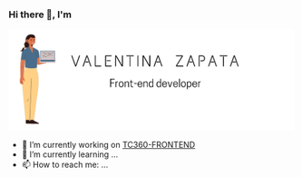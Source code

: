 ### Hi there 👋, I'm 
![Image text](https://github.com/Zapata9664/Zapata9664/blob/main/logo.png)

<!--
**Zapata9664/Zapata9664** is a ✨ _special_ ✨ repository because its `README.md` (this file) appears on your GitHub profile.

Here are some ideas to get you started:

- 🔭 I’m currently working on ...
- 🌱 I’m currently learning ...
- 👯 I’m looking to collaborate on ...
- 🤔 I’m looking for help with ...
- 💬 Ask me about ...
- 📫 How to reach me: ...
- 😄 Pronouns: ...
- ⚡ Fun fact: ...
-->

- 🔭 I’m currently working on [TC360-FRONTEND](https://github.com/Zapata9664/TC360-FRONTEND)
- 🌱 I’m currently learning ...
- 📫 How to reach me: ...
